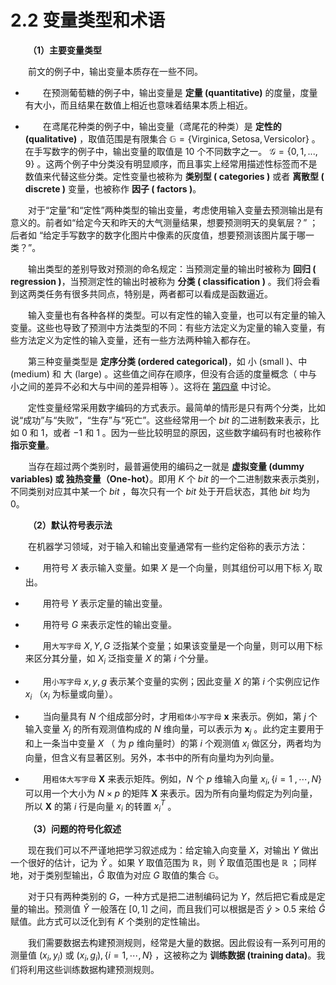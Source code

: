 # 2.2 变量类型和术语

<style>p{text-indent:2em;2}</style>

**（1）主要变量类型**

前文的例子中，输出变量本质存在一些不同。

- 在预测葡萄糖的例子中，输出变量是 **定量 (quantitative)** 的度量，度量有大小，而且结果在数值上相近也意味着结果本质上相近。

- 在鸢尾花种类的例子中，输出变量（鸢尾花的种类）是 **定性的 (qualitative)** ，取值范围是有限集合 $\mathbb{G}= \{ \text{Virginica},\text{Setosa},\text{Versicolor} \}$ 。在手写数字的例子中，输出变量的取值是 $10$ 个不同数字之一。 $\mathcal {G}=\{0,1,...,9\}$ 。这两个例子中分类没有明显顺序，而且事实上经常用描述性标签而不是数值来代替这些分类。定性变量也被称为 **类别型 ( categories )** 或者 **离散型 ( discrete )** 变量，也被称作 **因子 ( factors )**。

对于“定量”和“定性”两种类型的输出变量，考虑使用输入变量去预测输出是有意义的。前者如“给定今天和昨天的大气测量结果，想要预测明天的臭氧层？” ；后者如 “给定手写数字的数字化图片中像素的灰度值，想要预测该图片属于哪一类？”。

输出类型的差别导致对预测的命名规定：当预测定量的输出时被称为 **回归 ( regression )**，当预测定性的输出时被称为 **分类 ( classification )** 。我们将会看到这两类任务有很多共同点，特别是，两者都可以看成是函数逼近。

输入变量也有各种各样的类型。可以有定性的输入变量，也可以有定量的输入变量。这些也导致了预测中方法类型的不同：有些方法定义为定量的输入变量，有些方法定义为定性的输入变量，还有一些方法两种输入都存在。

第三种变量类型是 **定序分类 (ordered categorical)**，如 小 (small )、中 (medium) 和 大 (large) 。这些值之间存在顺序，但没有合适的度量概念（ 中与小之间的差异不必和大与中间的差异相等 ）。这将在 [第四章](../04-Linear-Methods-for-Classification/4.1-Introduction/index.html) 中讨论。

定性变量经常采用数字编码的方式表示。最简单的情形是只有两个分类，比如说“成功”与“失败”，“生存”与“死亡”。这些经常用一个 $bit$ 的二进制数来表示，比如 $0$ 和 $1$，或者 $-1$ 和 $1$ 。因为一些比较明显的原因，这些数字编码有时也被称作 **指示变量**。

当存在超过两个类别时，最普遍使用的编码之一就是 **虚拟变量 (dummy variables) 或 独热变量（One-hot）**。即用 $K$ 个 $bit$ 的一个二进制数来表示类别，不同类别对应其中某一个 $bit$ ，每次只有一个 $bit$ 处于开启状态，其他 $bit$ 均为 $0$。

**（2）默认符号表示法**

在机器学习领域，对于输入和输出变量通常有一些约定俗称的表示方法：

- 用符号 $X$ 表示输入变量。如果 $X$ 是一个向量，则其组份可以用下标 $X_j$ 取出。

- 用符号 $Y$ 表示定量的输出变量。

- 用符号 $G$ 来表示定性的输出变量。

- 用`大写字母` $X,Y,G$ 泛指某个变量；如果该变量是一个向量，则可以用下标来区分其分量，如 $X_i$ 泛指变量 $X$ 的第 $i$ 个分量。

- 用`小写字母` $x,y,g$ 表示某个变量的实例；因此变量 $X$ 的第 $i$ 个实例应记作 $x_i$ （$x_i$ 为标量或向量）。

- 当向量具有 $N$ 个组成部分时，才用`粗体小写字母` $\mathbf{x}$ 来表示。例如，第 $j$ 个输入变量 $X_j$ 的所有观测值构成的 $N$ 维向量，可以表示为 $\mathbf{x}_j$ 。此约定主要用于和上一条当中变量 $X$  （ 为 $p$ 维向量时）的第 $i$ 个观测值 $x_i$ 做区分，两者均为向量，但含义有显著区别。另外，本书中的所有向量均为列向量。

- 用`粗体大写字母` $\mathbf{X}$ 来表示矩阵。例如，$N$ 个 $p$ 维输入向量 $x_i,\{i=1 \ ,\cdots,N\}$ 可以用一个大小为 $N\times p$ 的矩阵 $\mathbf{X}$ 来表示。因为所有向量均假定为列向量，所以 $\mathbf{X}$ 的第 $i$ 行是向量 $x_i$ 的转置 $x_i^T$ 。

**（3）问题的符号化叙述**

现在我们可以不严谨地把学习叙述成为：给定输入向变量 $X$，对输出 $Y$ 做出一个很好的估计，记为 $\hat{Y}$ 。如果 $Y$ 取值范围为 $\mathbb{R}$，则 $\hat{Y}$ 取值范围也是 $\mathbb{R}$ ；同样地，对于类别型输出，$\hat{G}$ 取值为对应 $G$ 取值的集合 $\mathbb{G}$。

对于只有两种类别的 $G$，一种方式是把二进制编码记为 $Y$，然后把它看成是定量的输出。预测值 $\hat{Y}$ 一般落在 $[0,1]$ 之间，而且我们可以根据是否 $\hat{y} > 0.5$ 来给 $\hat{G}$ 赋值。此方式可以泛化到有 $K$ 个类别的定性输出。

我们需要数据去构建预测规则，经常是大量的数据。因此假设有一系列可用的测量值 $(x_i,y_i)$ 或 $(x_i,g_i), \{i=1,\cdots,N\}$ ，这被称之为 **训练数据 (training data)**。我们将利用这些训练数据构建预测规则。
